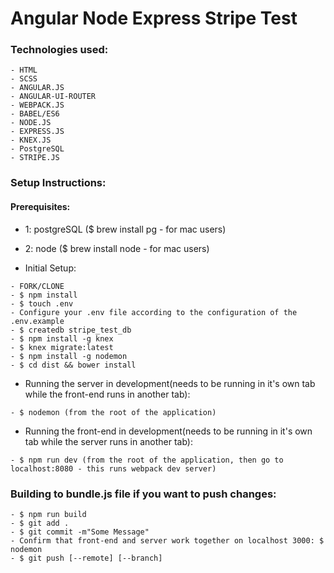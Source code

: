 # Angular Node Express Stripe Test

### Technologies used:

```
- HTML
- SCSS
- ANGULAR.JS
- ANGULAR-UI-ROUTER
- WEBPACK.JS
- BABEL/ES6
- NODE.JS
- EXPRESS.JS
- KNEX.JS
- PostgreSQL
- STRIPE.JS
```

### Setup Instructions:

#### Prerequisites:
- 1: postgreSQL ($ brew install pg - for mac users)
- 2: node ($ brew install node - for mac users)

- Initial Setup:

```
- FORK/CLONE
- $ npm install
- $ touch .env
- Configure your .env file according to the configuration of the .env.example
- $ createdb stripe_test_db
- $ npm install -g knex
- $ knex migrate:latest
- $ npm install -g nodemon
- $ cd dist && bower install
```

- Running the server in development(needs to be running in it's own tab while the front-end runs in another tab):

```
- $ nodemon (from the root of the application)
```

- Running the front-end in development(needs to be running in it's own tab while the server runs in another tab):

```
- $ npm run dev (from the root of the application, then go to localhost:8080 - this runs webpack dev server)
```

### Building to bundle.js file if you want to push changes:

```
- $ npm run build
- $ git add .
- $ git commit -m"Some Message"
- Confirm that front-end and server work together on localhost 3000: $ nodemon
- $ git push [--remote] [--branch]
```
